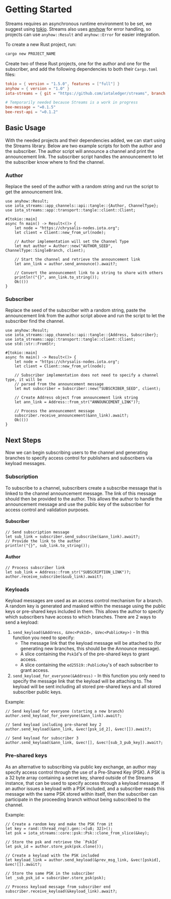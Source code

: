 # Getting Started
Streams requires an asynchronous runtime environment to be set, we suggest using [tokio](https://docs.rs/tokio/latest/tokio/). Streams also uses [anyhow](https://docs.rs/anyhow/latest/anyhow/) for error handling, so projects can use `anyhow::Result` and `anyhow::Error` for easier integration. 

To create a new Rust project, run:

```bash
cargo new PROJECT_NAME
```

Create two of these Rust projects, one for the author and one for the subscriber, and add the following dependencies to both their `Cargo.toml` files:

```toml
tokio = { version = "1.5.0", features = ["full"] }
anyhow = { version = "1.0" }
iota-streams = { git = "https://github.com/iotaledger/streams", branch = "develop"}

# Temporarily needed because Streams is a work in progress
bee-message = "=0.1.5"
bee-rest-api = "=0.1.2"
```

## Basic Usage
With the needed projects and their dependencies added, we can start using the Streams library. Below are two example scripts for both the author and the subscriber. The author script will announce a channel and print the announcement link. The subscriber script handles the announcement to let the subscriber know where to find the channel.
 
### Author
Replace the seed of the author with a random string and run the script to get the announcement link.

```
use anyhow::Result;
use iota_streams::app_channels::api::tangle::{Author, ChannelType};
use iota_streams::app::transport::tangle::client::Client;

#[tokio::main]
async fn main() -> Result<()> {
    let node = "https://chrysalis-nodes.iota.org";
    let client = Client::new_from_url(node);

    // Author implementation will set the Channel Type
    let mut author = Author::new("AUTHOR_SEED", ChannelType::SingleBranch, client);
    
    // Start the channel and retrieve the announcement link
    let ann_link = author.send_announce().await?;   

    // Convert the announcement link to a string to share with others
    println!("{}", ann_link.to_string());
    Ok(())
}
```

### Subscriber
Replace the seed of the subscriber with a random string, paste the announcement link from the author script above and run the script to let the subscriber find the channel.

```
use anyhow::Result;
use iota_streams::app_channels::api::tangle::{Address, Subscriber};
use iota_streams::app::transport::tangle::client::Client;
use std::str::FromStr;

#[tokio::main]
async fn main() -> Result<()> {
    let node = "https://chrysalis-nodes.iota.org";
    let client = Client::new_from_url(node);

    // Subscriber implementation does not need to specify a channel type, it will be 
    // parsed from the announcement message
    let mut subscriber = Subscriber::new("SUBSCRIBER_SEED", client);
    
    // Create Address object from announcement link string
    let ann_link = Address::from_str("ANNOUNCEMENT_LINK")?;   

    // Process the announcement message
    subscriber.receive_announcement(&ann_link).await?;
    Ok(())
}
```

## Next Steps
Now we can begin subscribing users to the channel and generating branches to specify access control for publishers and subscribers via keyload messages.  

### Subscription
To subscribe to a channel, subscribers create a subscribe message that is linked to the channel announcement message. The link of this message should then be provided to the author. This allows the author to handle the announcement message and use the public key of the subscriber for access control and validation purposes.

#### Subscriber
```
// Send subscription message
let sub_link = subscriber.send_subscribe(&ann_link).await?;
// Provide the link to the author
println!("{}", sub_link.to_string());
```

#### Author
```
// Process subscriber link 
let sub_link = Address::from_str("SUBSCRIPTION_LINK")?;
author.receive_subscribe(&sub_link).await?;
```

### Keyloads 
Keyload messages are used as an access control mechanism for a branch. A random key is generated and masked within the message using the public keys or pre-shared keys included in them. This allows the author to specify which subscribers have access to which branches. There are 2 ways to send a keyload:
1. `send_keyload(&Address, &Vec<PskId>, &Vec<PublicKey>)` - In this function you need to specify:
    - The message link that the keyload message will be attached to (for generating new branches, this should be the Announce message).
    - A slice containing the `PskId`'s of the pre-shared keys to grant access.
    - A slice containing the `ed25519::PublicKey`'s of each subscriber to grant access.
2. `send_keyload_for_everyone(&Address)` - In this function you only need to specify the message link that the keyload will be attaching to. The keyload will be sent including all stored pre-shared keys and all stored subscriber public keys.

Example: 
```
// Send keyload for everyone (starting a new branch) 
author.send_keyload_for_everyone(&ann_link).await?;

// Send keyload including pre-shared key 2 
author.send_keyload(&ann_link, &vec![psk_id_2], &vec![]).await?;

// Send keyload for subscriber 3
author.send_keyload(&ann_link, &vec![], &vec![sub_3_pub_key]).await?;
```

### Pre-shared keys 
As an alternative to subscribing via public key exchange, an author may specify access control through the use of a Pre-Shared Key (PSK). A PSK is a 32 byte array containing a secret key, shared outside of the Streams instance, that can be used to specify access through a keyload message. If an author issues a keyload with a PSK included, and a subscriber reads this message with the same PSK stored within itself, then the subscriber can participate in the proceeding branch without being subscribed to the channel. 

Example: 
```
// Create a random key and make the PSK from it
let key = rand::thread_rng().gen::<[u8; 32]>();
let psk = iota_streams::core::psk::Psk::clone_from_slice(&key);

// Store the psk and retrieve the `PskId`
let psk_id = author.store_psk(psk.clone());

// Create a keyload with the PSK included
let keyload_link = author.send_keyload(&prev_msg_link, &vec![pskid], &vec![]).await?;

// Store the same PSK in the subscriber 
let _sub_psk_id = subscriber.store_psk(psk);

// Process keyload message from subscriber end
subscriber.receive_keyload(&keyload_link).await?;
```
